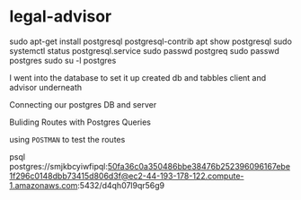 # legal-advisor


sudo apt-get install postgresql postgresql-contrib
apt show postgresql
sudo systemctl status postgresql.service
sudo passwd postgreq
sudo passwd postgres
sudo su -l postgres

I went into the database to set it up
created db and tabbles client and advisor underneath
 

Connecting our postgres DB and server


Buliding Routes with Postgres Queries

using `POSTMAN` to test the routes


psql postgres://smjkbcyiwfipql:50fa36c0a350486bbe38476b252396096167ebe1f296c0148dbb73415d806d3f@ec2-44-193-178-122.compute-1.amazonaws.com:5432/d4qh07l9qr56g9
